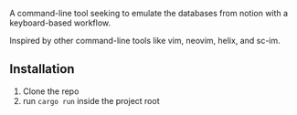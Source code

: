 A command-line tool seeking to emulate the databases from notion with a keyboard-based workflow.

Inspired by other command-line tools like vim, neovim, helix, and sc-im.

Installation
------------
1. Clone the repo
2. run ```cargo run``` inside the project root
